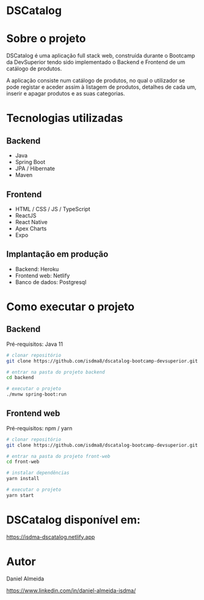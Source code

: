 # DSCatalog

# Sobre o projeto

DSCatalog é uma aplicação full stack web, construída durante o Bootcamp da DevSuperior tendo sido implementado o Backend e Frontend de um catálogo de produtos. 

A aplicação consiste num catálogo de produtos, no qual o utilizador se pode registar e aceder assim à listagem de produtos, detalhes de cada um, inserir e apagar produtos e as suas categorias.


# Tecnologias utilizadas
## Backend
- Java
- Spring Boot
- JPA / Hibernate
- Maven
## Frontend
- HTML / CSS / JS / TypeScript
- ReactJS
- React Native
- Apex Charts
- Expo


## Implantação em produção
- Backend: Heroku
- Frontend web: Netlify 
- Banco de dados: Postgresql

# Como executar o projeto

## Backend
Pré-requisitos: Java 11

```bash
# clonar repositório
git clone https://github.com/isdma8/dscatalog-bootcamp-devsuperior.git

# entrar na pasta do projeto backend
cd backend

# executar o projeto
./mvnw spring-boot:run
```

## Frontend web 
Pré-requisitos: npm / yarn

```bash
# clonar repositório
git clone https://github.com/isdma8/dscatalog-bootcamp-devsuperior.git

# entrar na pasta do projeto front-web
cd front-web

# instalar dependências
yarn install

# executar o projeto
yarn start
```
# DSCatalog disponível em:

https://isdma-dscatalog.netlify.app

# Autor

Daniel Almeida

https://www.linkedin.com/in/daniel-almeida-isdma/
